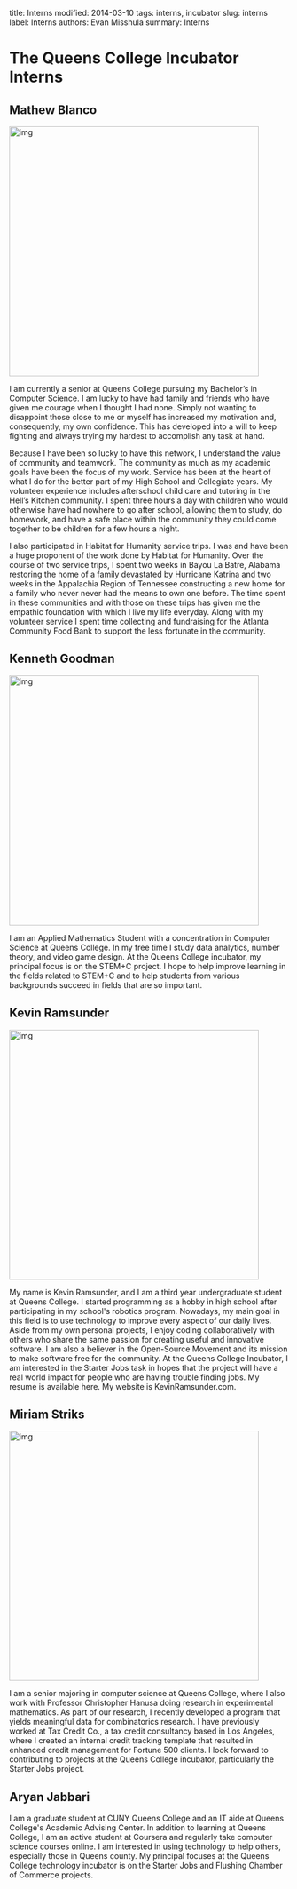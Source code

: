title: Interns
modified: 2014-03-10
tags: interns, incubator
slug: interns
label: Interns
authors: Evan Misshula
summary: Interns

# The Queens College Incubator Interns

## Mathew Blanco

<p><img src="../images/Mathew<sub>Blanco.jpg</sub>" width="450px" alt="img" title="Mathew<sub>Blanco.jpg</sub>"></p>

I am currently a senior at Queens College pursuing my Bachelor’s in
Computer Science.  I am lucky to have had family and friends who have
given me courage when I thought I had none.  Simply not wanting to
disappoint those close to me or myself has increased my motivation and,
consequently, my own confidence.  This has developed into a will to keep
fighting and always trying my hardest to accomplish any task at hand.

Because I have been so lucky to have this network, I understand the
value of community and teamwork.  The community as much as my academic
goals have been the focus of my work.  Service has
been at the heart of what I do for the better part of my High School
and Collegiate years.  My volunteer experience includes afterschool
child care and tutoring in the Hell’s Kitchen community.  I
spent three hours a day with children who would otherwise have had
nowhere to go after school, allowing them to study, do homework, and
have a safe place within the community they could come together to be
children for a few hours a night.  

I also participated in Habitat for Humanity service trips.  I was and
have been a huge proponent of the work done by Habitat for Humanity.
Over the course of two service trips, I spent two weeks in Bayou La
Batre, Alabama restoring the home of a family devastated by Hurricane
Katrina and two weeks in the Appalachia Region of Tennessee
constructing a new home for a family who never never had the means to
own one before.  The time spent in these communities and with those on
these trips has given me the empathic foundation with which I live my
life everyday.  Along with my volunteer service I spent time
collecting and fundraising for the Atlanta Community Food Bank to
support the less fortunate in the community.

## Kenneth Goodman

<p><img src="../images/Kenneth<sub>Goodman.jpg</sub>" width="450px" alt="img" title="Kenneth<sub>Goodman.jpg</sub>"></p>

I am an Applied Mathematics Student with a concentration in Computer
Science at Queens College. In my free time I study data analytics,
number theory, and video game design. At the Queens College incubator,
my principal focus is on the STEM+C project. I hope to help improve
learning in the fields related to STEM+C and to help students from
various backgrounds succeed in fields that are so important.

## Kevin Ramsunder

<p><img src="../images/Kevin<sub>Rasmunder.jpg</sub>" width="450px" alt="img" title="Kevin<sub>Rasmunder.jpg</sub>"></p>

My name is Kevin Ramsunder, and I am a third year undergraduate
student at Queens College. I started programming as a hobby in high
school after participating in my school's robotics program. Nowadays,
my main goal in this field is to use technology to improve every
aspect of our daily lives. Aside from my own personal projects, I
enjoy coding collaboratively with others who share the same passion
for creating useful and innovative software. I am also a believer in
the Open-Source Movement and its mission to make software free for the
community. At the Queens College Incubator, I am interested in the
Starter Jobs task in hopes that the project will have a real world
impact for people who are having trouble finding jobs. My resume is 
available here. My website is KevinRamsunder.com.

## Miriam Striks

<p><img src="../images/Miriam<sub>Stricks.jpg</sub>" width="450px" alt="img" title="Miriam<sub>Stricks.jpg</sub>"></p>

I am a senior majoring in computer science at Queens College, where I
also work with Professor Christopher Hanusa doing research in
experimental mathematics. As part of our research, I recently
developed a program that yields meaningful data for combinatorics
research. I have previously worked at Tax Credit Co., a tax credit
consultancy based in Los Angeles, where I created an internal credit
tracking template that resulted in enhanced credit management for
Fortune 500 clients. I look forward to contributing to projects at the
Queens College incubator, particularly the Starter Jobs project.

## Aryan Jabbari

I am a graduate student at CUNY Queens College and an IT aide at Queens College's Academic Advising Center.  In addition to learning at Queens College, I am an active student at Coursera and regularly take computer science courses online.  I am interested in using technology to help others, especially those in Queens county.  My principal focuses at the Queens College technology incubator is on the Starter Jobs and Flushing Chamber of Commerce projects.